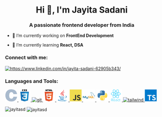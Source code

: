 <h1 align="center">Hi 👋, I'm Jayita Sadani</h1>
<h3 align="center">A passionate frontend developer from India</h3>

- 🔭 I’m currently working on **FrontEnd Development**

- 🌱 I’m currently learning **React, DSA**

<h3 align="left">Connect with me:</h3>
<p align="left">
<a href="https://linkedin.com/in/https://www.linkedin.com/in/jayita-sadani-62905b343/" target="blank"><img align="center" src="https://raw.githubusercontent.com/rahuldkjain/github-profile-readme-generator/master/src/images/icons/Social/linked-in-alt.svg" alt="https://www.linkedin.com/in/jayita-sadani-62905b343/" height="30" width="40" /></a>
</p>

<h3 align="left">Languages and Tools:</h3>
<p align="left"> <a href="https://www.cprogramming.com/" target="_blank" rel="noreferrer"> <img src="https://raw.githubusercontent.com/devicons/devicon/master/icons/c/c-original.svg" alt="c" width="40" height="40"/> </a> <a href="https://www.w3schools.com/css/" target="_blank" rel="noreferrer"> <img src="https://raw.githubusercontent.com/devicons/devicon/master/icons/css3/css3-original-wordmark.svg" alt="css3" width="40" height="40"/> </a> <a href="https://git-scm.com/" target="_blank" rel="noreferrer"> <img src="https://www.vectorlogo.zone/logos/git-scm/git-scm-icon.svg" alt="git" width="40" height="40"/> </a> <a href="https://www.w3.org/html/" target="_blank" rel="noreferrer"> <img src="https://raw.githubusercontent.com/devicons/devicon/master/icons/html5/html5-original-wordmark.svg" alt="html5" width="40" height="40"/> </a> <a href="https://www.java.com" target="_blank" rel="noreferrer"> <img src="https://raw.githubusercontent.com/devicons/devicon/master/icons/java/java-original.svg" alt="java" width="40" height="40"/> </a> <a href="https://developer.mozilla.org/en-US/docs/Web/JavaScript" target="_blank" rel="noreferrer"> <img src="https://raw.githubusercontent.com/devicons/devicon/master/icons/javascript/javascript-original.svg" alt="javascript" width="40" height="40"/> </a> <a href="https://www.mysql.com/" target="_blank" rel="noreferrer"> <img src="https://raw.githubusercontent.com/devicons/devicon/master/icons/mysql/mysql-original-wordmark.svg" alt="mysql" width="40" height="40"/> </a> <a href="https://www.python.org" target="_blank" rel="noreferrer"> <img src="https://raw.githubusercontent.com/devicons/devicon/master/icons/python/python-original.svg" alt="python" width="40" height="40"/> </a> <a href="https://reactjs.org/" target="_blank" rel="noreferrer"> <img src="https://raw.githubusercontent.com/devicons/devicon/master/icons/react/react-original-wordmark.svg" alt="react" width="40" height="40"/> </a> <a href="https://tailwindcss.com/" target="_blank" rel="noreferrer"> <img src="https://www.vectorlogo.zone/logos/tailwindcss/tailwindcss-icon.svg" alt="tailwind" width="40" height="40"/> </a> <a href="https://www.typescriptlang.org/" target="_blank" rel="noreferrer"> <img src="https://raw.githubusercontent.com/devicons/devicon/master/icons/typescript/typescript-original.svg" alt="typescript" width="40" height="40"/> </a> </p>

<p><img align="left" src="https://github-readme-stats.vercel.app/api/top-langs?username=jayitasd&show_icons=true&locale=en&layout=compact" alt="jayitasd" /></p>

<p>&nbsp;<img align="center" src="https://github-readme-stats.vercel.app/api?username=jayitasd&show_icons=true&locale=en" alt="jayitasd" /></p>




<!---
- <img src="https://leetcode-badge-showcase.vercel.app/api?username=JayitaS" alt="LeetCode Badges" />
<img src="https://leetcode-badge-showcase.vercel.app/api?username=JayitaS&animated=true" alt="LeetCode Badges" />
- 💞️ I’m looking to collaborate on ...
- 📫 How to reach me ...
- 😄 Pronouns: ...
- ⚡ Fun fact: ...
JayitaSd/JayitaSd is a ✨ special ✨ repository because its `README.md` (this file) appears on your GitHub profile.
You can click the Preview link to take a look at your changes.
--->
